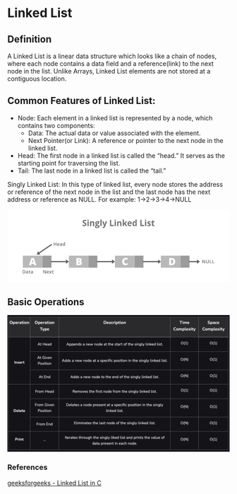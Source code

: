 # Linked List

## Definition

A Linked List is a linear data structure which looks like a chain of nodes, where each node contains a data field and a reference(link) to the next node in the list. Unlike Arrays, Linked List elements are not stored at a contiguous location. 

## Common Features of Linked List:

* Node: Each element in a linked list is represented by a node, which contains two components:
  * Data: The actual data or value associated with the element.
  * Next Pointer(or Link): A reference or pointer to the next node in the linked list.
* Head: The first node in a linked list is called the “head.” It serves as the starting point for traversing the list.
* Tail: The last node in a linked list is called the “tail.”


Singly Linked List: In this type of linked list, every node stores the address or reference of the next node in the list and the last node has the next address or reference as NULL. For example: 1->2->3->4->NULL 

![img.png](img.png)

## Basic Operations

![img_2.png](img_2.png)

### References

[geeksforgeeks - Linked List in C](https://www.geeksforgeeks.org/c-program-to-implement-singly-linked-list/)